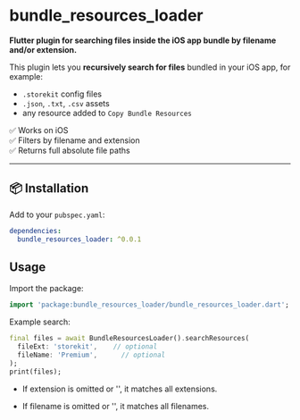 # bundle_resources_loader

**Flutter plugin for searching files inside the iOS app bundle by filename and/or extension.**

This plugin lets you **recursively search for files** bundled in your iOS app, for example:

- `.storekit` config files
- `.json`, `.txt`, `.csv` assets
- any resource added to `Copy Bundle Resources`

✅ Works on iOS  
✅ Filters by filename and extension  
✅ Returns full absolute file paths

---

## 📦 Installation

Add to your `pubspec.yaml`:

```yaml
dependencies:
  bundle_resources_loader: ^0.0.1
```

## Usage

Import the package:

```dart
import 'package:bundle_resources_loader/bundle_resources_loader.dart';
```

Example search:

```dart
final files = await BundleResourcesLoader().searchResources(
  fileExt: 'storekit',    // optional
  fileName: 'Premium',      // optional
);
print(files);
```

- If extension is omitted or '', it matches all extensions.

- If filename is omitted or '', it matches all filenames.
